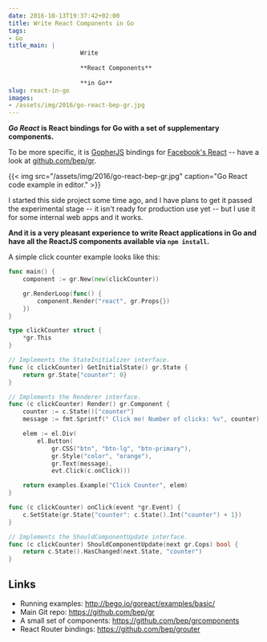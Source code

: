 ```yaml
---
date: 2016-10-13T19:37:42+02:00
title: Write React Components in Go
tags:
- Go
title_main: |
                    Write 
                    
                    **React Components** 
                    
                    **in Go**
slug: react-in-go
images:
- /assets/img/2016/go-react-bep-gr.jpg
---
```

**_Go React_ is React bindings for Go with a set of supplementary components.** 

<!--more-->

To be more specific, it is [GopherJS](http://www.gopherjs.org/) bindings for [Facebook's React](https://facebook.github.io/react/) -- have a look at [github.com/bep/gr](https://github.com/bep/gr).

{{< img src="/assets/img/2016/go-react-bep-gr.jpg" caption="Go React code example in editor." >}}

I started this side project some time ago, and I have plans to get it passed the experimental stage -- it isn't ready for production use yet -- but I use it for some internal web apps and it works.

**And it is a very pleasant experience to write React applications in Go and have all the ReactJS components available via `npm install`.**

A simple click counter example looks like this:

```go
func main() {
    component := gr.New(new(clickCounter))

    gr.RenderLoop(func() {
        component.Render("react", gr.Props{})
    })
}

type clickCounter struct {
    *gr.This
}

// Implements the StateInitializer interface.
func (c clickCounter) GetInitialState() gr.State {
    return gr.State{"counter": 0}
}

// Implements the Renderer interface.
func (c clickCounter) Render() gr.Component {
    counter := c.State()["counter"]
    message := fmt.Sprintf(" Click me! Number of clicks: %v", counter)

    elem := el.Div(
        el.Button(
            gr.CSS("btn", "btn-lg", "btn-primary"),
            gr.Style("color", "orange"),
            gr.Text(message),
            evt.Click(c.onClick)))

    return examples.Example("Click Counter", elem)
}

func (c clickCounter) onClick(event *gr.Event) {
    c.SetState(gr.State{"counter": c.State().Int("counter") + 1})
}

// Implements the ShouldComponentUpdate interface.
func (c clickCounter) ShouldComponentUpdate(next gr.Cops) bool {
    return c.State().HasChanged(next.State, "counter")
}
```

## Links

* Running examples: http://bego.io/goreact/examples/basic/
* Main Git repo: https://github.com/bep/gr
* A small set of components: https://github.com/bep/grcomponents
* React Router bindings: https://github.com/bep/grouter
